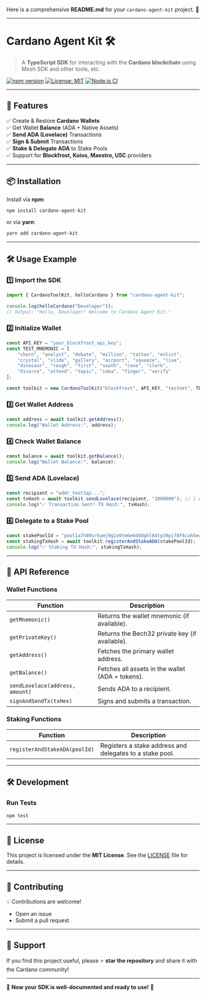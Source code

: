Here is a comprehensive **README.md** for your `cardano-agent-kit` project. 🎯  

---

# **Cardano Agent Kit 🛠️**
> A **TypeScript SDK** for interacting with the **Cardano blockchain** using Mesh SDK and other tools, etc.

[![npm version](https://img.shields.io/npm/v/cardano-agent-kit.svg)](https://www.npmjs.com/package/cardano-agent-kit)
[![License: MIT](https://img.shields.io/badge/License-MIT-green.svg)](https://opensource.org/licenses/MIT)
[![Node.js CI](https://github.com/thanhngoc541/cardano-agent-kit/actions/workflows/node.js.yml/badge.svg)](https://github.com/thanhngoc541/cardano-agent-kit/actions)

---

## 🚀 **Features**
✅ Create & Restore **Cardano Wallets**  
✅ Get Wallet **Balance** (ADA + Native Assets)  
✅ **Send ADA (Lovelace)** Transactions  
✅ **Sign & Submit** Transactions  
✅ **Stake & Delegate ADA** to Stake Pools  
✅ Support for **Blockfrost, Koios, Maestro, U5C** providers  

---

## 📦 **Installation**
Install via **npm**:
```sh
npm install cardano-agent-kit
```
or via **yarn**:
```sh
yarn add cardano-agent-kit
```

---

## 🛠 **Usage Example**
### **1️⃣ Import the SDK**
```ts
import { CardanoToolKit, helloCardano } from "cardano-agent-kit";

console.log(helloCardano("Developer")); 
// Output: "Hello, Developer! Welcome to Cardano Agent Kit."
```

### **2️⃣ Initialize Wallet**
```ts
const API_KEY = "your_blockfrost_api_key";
const TEST_MNEMONIC = [
    "churn", "analyst", "debate", "million", "tattoo", "enlist",
    "crystal", "slide", "gallery", "airport", "squeeze", "live",
    "dinosaur", "rough", "first", "south", "cave", "clerk",
    "divorce", "attend", "topic", "idea", "finger", "verify"
];

const toolkit = new CardanoToolKit("blockfrost", API_KEY, "testnet", TEST_MNEMONIC);
```

### **3️⃣ Get Wallet Address**
```ts
const address = await toolkit.getAddress();
console.log("Wallet Address:", address);
```

### **4️⃣ Check Wallet Balance**
```ts
const balance = await toolkit.getBalance();
console.log("Wallet Balance:", balance);
```

### **5️⃣ Send ADA (Lovelace)**
```ts
const recipient = "addr_test1qz...";
const txHash = await toolkit.sendLovelace(recipient, "1000000"); // 1 ADA
console.log("✅ Transaction Sent! TX Hash:", txHash);
```

### **6️⃣ Delegate to a Stake Pool**
```ts
const stakePoolId = "pool1a7h89sr6ymj9g2a9tm6e6dddghl64tp39pj78f6cah5ewgd4px0";
const stakingTxHash = await toolkit.registerAndStakeADA(stakePoolId);
console.log("✅ Staking TX Hash:", stakingTxHash);
```

---

## 🔬 **API Reference**
### **Wallet Functions**
| Function | Description |
|----------|-------------|
| `getMnemonic()` | Returns the wallet mnemonic (if available). |
| `getPrivateKey()` | Returns the Bech32 private key (if available). |
| `getAddress()` | Fetches the primary wallet address. |
| `getBalance()` | Fetches all assets in the wallet (ADA + tokens). |
| `sendLovelace(address, amount)` | Sends ADA to a recipient. |
| `signAndSendTx(txHex)` | Signs and submits a transaction. |

### **Staking Functions**
| Function | Description |
|----------|-------------|
| `registerAndStakeADA(poolId)` | Registers a stake address and delegates to a stake pool. |

---

## 🛠 **Development**
### **Run Tests**
```sh
npm test
```

---

## 📜 **License**
This project is licensed under the **MIT License**. See the [LICENSE](LICENSE) file for details.

---

## 🤝 **Contributing**
💡 Contributions are welcome!  
- Open an issue  
- Submit a pull request  

---

## 🌟 **Support**
If you find this project useful, please ⭐ **star the repository** and share it with the Cardano community!

---

🚀 **Now your SDK is well-documented and ready to use!** 🎯
